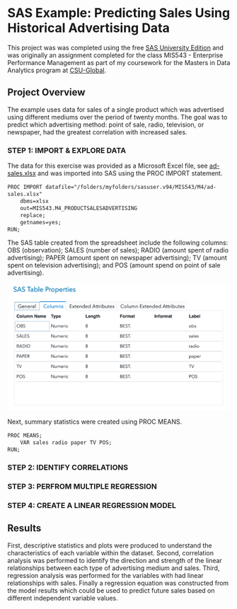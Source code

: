 # SAS Example: Predicting Sales Using Historical Advertising Data
This project was was completed using the free [SAS University Edition](https://www.sas.com/en_us/software/university-edition.html) and was originally an assignment completed for the class MIS543 - Enterprise Performance Management as part of my coursework for the Masters in Data Analytics program at [CSU-Global](https://csuglobal.edu/graduate/masters-degrees/data-analytics).

## Project Overview

The example uses data for sales of a single product which was advertised using different mediums over the period of twenty months. The goal was to predict which advertising method: point of sale, radio, television, or newspaper, had the greatest correlation with increased sales. 

### STEP 1: IMPORT & EXPLORE DATA

The data for this exercise was provided as a Microsoft Excel file, see [ad-sales.xlsx](ad-sales.xlsx) and was imported into SAS using the PROC IMPORT statement. 

```
PROC IMPORT datafile="/folders/myfolders/sasuser.v94/MIS543/M4/ad-sales.xlsx"
	dbms=xlsx
	out=MIS543.M4_PRODUCTSALESADVERTISING
	replace;
	getnames=yes;
RUN;
```

The SAS table created from the spreadsheet include the following columns: OBS (observation); SALES (number of sales); RADIO (amount spent of radio advertising); PAPER (amount spent on newspaper advertising); TV (amount spent on television advertising); and POS (amount spend on point of sale advertising). 

![datatable](images/datatable.png)

Next, summary statistics were created using PROC MEANS.

```
PROC MEANS; 
    VAR sales radio paper TV POS;
RUN;
```



### STEP 2: IDENTIFY CORRELATIONS 

### STEP 3: PERFROM MULTIPLE REGRESSION

### STEP 4: CREATE A LINEAR REGRESSION MODEL 



## Results

First, descriptive statistics and plots were produced to understand the characteristics of each variable within the dataset. Second, correlation analysis was performed to identify the direction and strength of the linear relationships between each type of advertising medium and sales. Third, regression analysis was performed for the variables with had linear relationships with sales. Finally a regression equation was constructed from the model results which could be used to predict future sales based on different independent variable values.

